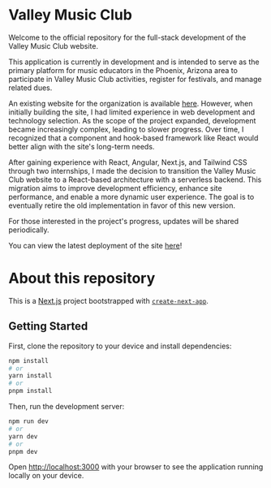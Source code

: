 # Valley Music Club
Welcome to the official repository for the full-stack development of the Valley Music Club website.

This application is currently in development and is intended to serve as the primary platform for music educators in the Phoenix, Arizona area to participate in Valley Music Club activities, register for festivals, and manage related dues.

An existing website for the organization is available [here](https://valleymusicclub.com/). However, when initially building the site, I had limited experience in web development and technology selection. As the scope of the project expanded, development became increasingly complex, leading to slower progress. Over time, I recognized that a component and hook-based framework like React would better align with the site's long-term needs.

After gaining experience with React, Angular, Next.js, and Tailwind CSS through two internships, I made the decision to transition the Valley Music Club website to a React-based architecture with a serverless backend. This migration aims to improve development efficiency, enhance site performance, and enable a more dynamic user experience. The goal is to eventually retire the old implementation in favor of this new version.

For those interested in the project's progress, updates will be shared periodically.

You can view the latest deployment of the site [here](https://valleymusicclub.vercel.app/)!


# About this repository

This is a [Next.js](https://nextjs.org) project bootstrapped with [`create-next-app`](https://nextjs.org/docs/app/api-reference/cli/create-next-app).

## Getting Started

First, clone the repository to your device and install dependencies:

```bash
npm install
# or
yarn install
# or
pnpm install
```

Then, run the development server:

```bash
npm run dev
# or
yarn dev
# or
pnpm dev
```

Open [http://localhost:3000](http://localhost:3000) with your browser to see the application running locally on your device.
